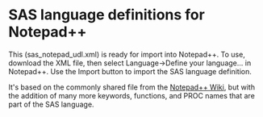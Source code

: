 # SAS language definitions for Notepad++

This (sas_notepad_udl.xml) is ready for import into Notepad++.  To use, download the XML file, then select Language->Define your language... in Notepad++.  Use the Import button to import the SAS language definition.

It's based on the commonly shared file from the 
[Notepad++ Wiki](http://docs.notepad-plus-plus.org/index.php/User_Defined_Language_Files), but with the addition of many more keywords, functions, and PROC names that are part of the SAS language.
